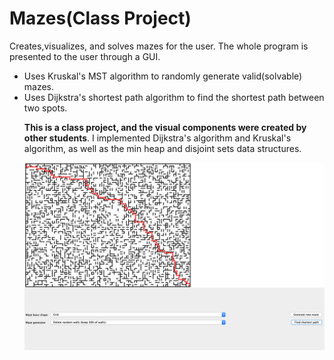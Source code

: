 # Mazes(Class Project)
Creates,visualizes, and solves mazes for the user. The whole program is presented to the user through a GUI. 
<ul>
  <li>Uses Kruskal's MST algorithm to randomly generate valid(solvable) mazes.</li>
  <li>Uses Dijkstra's shortest path algorithm to find the shortest path between two spots.</li>

  <b>This is a class project, and the visual components were created by other students</b>. I implemented Dijkstra's algorithm and Kruskal's algorithm, as well
as the min heap and disjoint sets data structures.

![alt text](https://github.com/Juda77/Mazes/blob/master/images/mazes-ex1.png)
